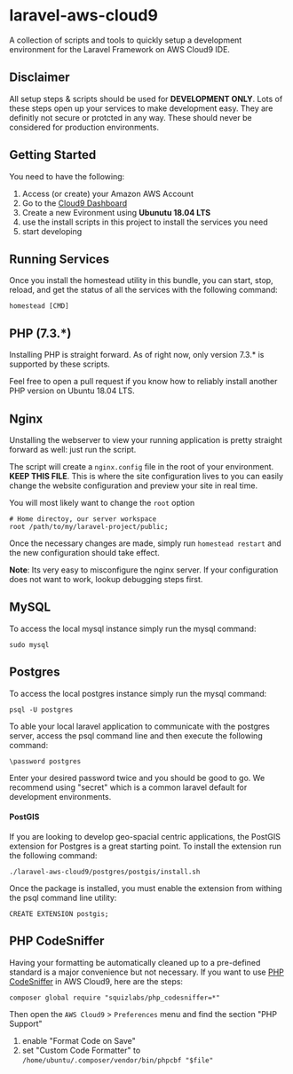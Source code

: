 # laravel-aws-cloud9

A collection of scripts and tools to quickly setup a development environment
for the Laravel Framework on AWS Cloud9 IDE.

## Disclaimer

All setup steps & scripts should be used for **DEVELOPMENT ONLY**.
Lots of these steps open up your services to make development easy.
They are definitly not secure or protcted in any way.
These should never be considered for production environments.

## Getting Started
You need to have the following:

1) Access (or create) your Amazon AWS Account
2) Go to the [Cloud9 Dashboard](https://console.aws.amazon.com/cloud9)
3) Create a new Evironment using **Ubunutu 18.04 LTS**
4) use the install scripts in this project to install the services you need
5) start developing


## Running Services

Once you install the homestead utility in this bundle, you can start, stop, reload, and
get the status of all the services with the following command:

```
homestead [CMD]
```

## PHP (7.3.*)
Installing PHP is straight forward. As of right now, only version 7.3.* is
supported by these scripts.

Feel free to open a pull request if you know how to reliably install another PHP version on Ubuntu 18.04 LTS.

## Nginx
Unstalling the webserver to view your running application is
pretty straight forward as well: just run the script.

The script will create a ```nginx.config``` file in the root of your environment.
**KEEP THIS FILE**. This is where the site configuration lives to you can easily
change the website configuration and preview your site in real time.

You will most likely want to change the ```root``` option

```
# Home directoy, our server workspace
root /path/to/my/laravel-project/public;
```

Once the necessary changes are made, simply run ```homestead restart```
and the new configuration should take effect.

**Note**: Its very easy to misconfigure the nginx server.
If your configuration does not want to work, lookup debugging steps first.


## MySQL

To access the local mysql instance simply run the mysql command:

```
sudo mysql
```

## Postgres

To access the local postgres instance simply run the mysql command:

```
psql -U postgres
```

To able your local laravel application to communicate with the postgres server,
access the psql command line and then execute the following command:

```
\password postgres
```

Enter your desired password twice and you should be good to go. We recommend using
"secret" which is a common laravel default for development environments.

#### PostGIS

If you are looking to develop geo-spacial centric applications, the PostGIS extension
for Postgres is a great starting point. To install the extension run the following command:

```
./laravel-aws-cloud9/postgres/postgis/install.sh
```

Once the package is installed, you must enable the extension from withing the psql
command line utility:

```
CREATE EXTENSION postgis;
```

## PHP CodeSniffer

Having your formatting be automatically cleaned up to a pre-defined standard
is a major convenience but not necessary. If you want to use [PHP CodeSniffer](https://github.com/squizlabs/PHP_CodeSniffer) in
AWS Cloud9, here are the steps:

```
composer global require "squizlabs/php_codesniffer=*"
```

Then open the ```AWS Cloud9``` > ```Preferences``` menu and find the section "PHP Support"

1) enable "Format Code on Save"
2) set "Custom Code Formatter" to ```/home/ubuntu/.composer/vendor/bin/phpcbf "$file"```
